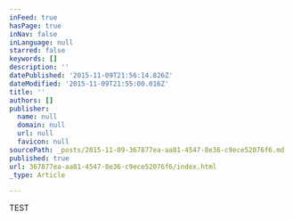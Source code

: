 ```yaml
---
inFeed: true
hasPage: true
inNav: false
inLanguage: null
starred: false
keywords: []
description: ''
datePublished: '2015-11-09T21:56:14.826Z'
dateModified: '2015-11-09T21:55:00.016Z'
title: ''
authors: []
publisher:
  name: null
  domain: null
  url: null
  favicon: null
sourcePath: _posts/2015-11-09-367877ea-aa81-4547-8e36-c9ece52076f6.md
published: true
url: 367877ea-aa81-4547-8e36-c9ece52076f6/index.html
_type: Article

---
```

TEST